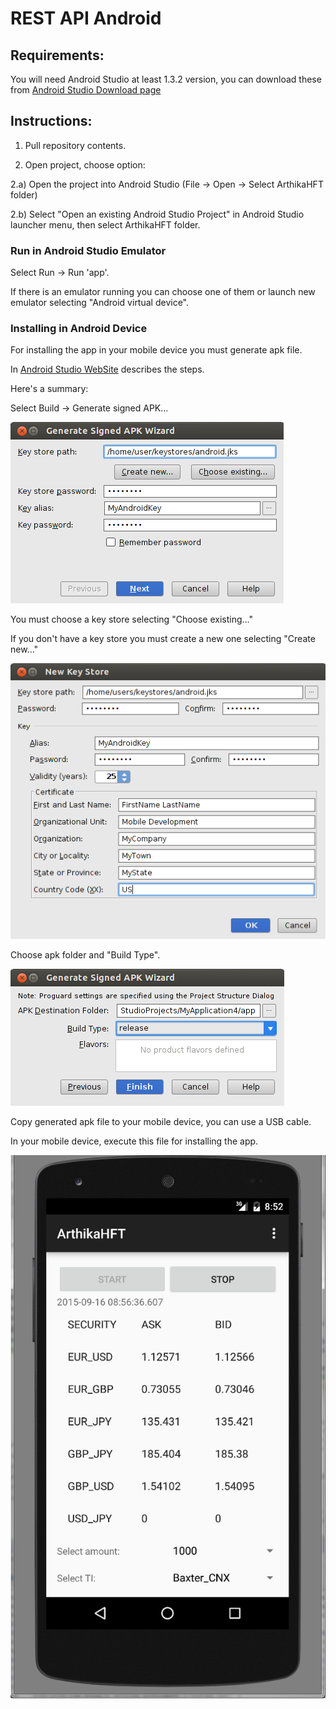 # REST API Android


## Requirements:
You will need Android Studio at least 1.3.2 version, you can download these from
[Android Studio Download page](https://developer.android.com/sdk/index.html)

## Instructions:

1) Pull repository contents.

2) Open project, choose option:

2.a) Open the project into Android Studio (File -> Open -> Select ArthikaHFT folder)

2.b) Select "Open an existing Android Studio Project" in Android Studio launcher menu, then select ArthikaHFT folder.

### Run in Android Studio Emulator

Select Run -> Run 'app'.

If there is an emulator running you can choose one of them or launch new emulator selecting "Android virtual device".

### Installing in Android Device

For installing the app in your mobile device you must generate apk file.

In [Android Studio WebSite](https://developer.android.com/tools/publishing/app-signing.html) describes the steps.

Here's a summary:

Select Build -> Generate signed APK...

![Sample App screenshot preview](signstudio1.png)

You must choose a key store selecting "Choose existing..."

If you don't have a key store you must create a new one selecting "Create new..."

![Sample App screenshot preview](signstudio2.png)

Choose apk folder and "Build Type".

![Sample App screenshot preview](signstudio3.png)

Copy generated apk file to your mobile device, you can use a USB cable.

In your mobile device, execute this file for installing the app.


![Sample App screenshot preview](Android-Sample-App.png)
